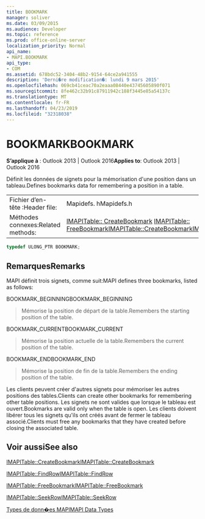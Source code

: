 ```yaml
---
title: BOOKMARK
manager: soliver
ms.date: 03/09/2015
ms.audience: Developer
ms.topic: reference
ms.prod: office-online-server
localization_priority: Normal
api_name:
- MAPI.BOOKMARK
api_type:
- COM
ms.assetid: 678bdc52-3404-48b2-9154-64ce2a941555
description: 'Derni�re modification�: lundi 9 mars 2015'
ms.openlocfilehash: 069cb41ceac70a2eaaa08440e43745605890f071
ms.sourcegitcommit: 8fe462c32b91c87911942c188f3445e85a54137c
ms.translationtype: MT
ms.contentlocale: fr-FR
ms.lasthandoff: 04/23/2019
ms.locfileid: "32318038"
---
```

# <a name="bookmark"></a><span data-ttu-id="d0771-103">BOOKMARK</span><span class="sxs-lookup"><span data-stu-id="d0771-103">BOOKMARK</span></span>

  
  
<span data-ttu-id="d0771-104">**S’applique à** : Outlook 2013 | Outlook 2016</span><span class="sxs-lookup"><span data-stu-id="d0771-104">**Applies to**: Outlook 2013 | Outlook 2016</span></span> 
  
<span data-ttu-id="d0771-105">Définit les données de signets pour la mémorisation d'une position dans un tableau.</span><span class="sxs-lookup"><span data-stu-id="d0771-105">Defines bookmarks data for remembering a position in a table.</span></span> 
  
|||
|:-----|:-----|
|<span data-ttu-id="d0771-106">Fichier d’en-tête :</span><span class="sxs-lookup"><span data-stu-id="d0771-106">Header file:</span></span>  <br/> |<span data-ttu-id="d0771-107">Mapidefs. h</span><span class="sxs-lookup"><span data-stu-id="d0771-107">Mapidefs.h</span></span>  <br/> |
|<span data-ttu-id="d0771-108">Méthodes connexes:</span><span class="sxs-lookup"><span data-stu-id="d0771-108">Related methods:</span></span>  <br/> |<span data-ttu-id="d0771-109">[IMAPITable:: CreateBookmark](imapitable-createbookmark.md) [IMAPITable:: FreeBookmark](imapitable-freebookmark.md)</span><span class="sxs-lookup"><span data-stu-id="d0771-109">[IMAPITable::CreateBookmark](imapitable-createbookmark.md)[IMAPITable::FreeBookmark](imapitable-freebookmark.md)</span></span> <br/> |
   
```cpp
typedef ULONG_PTR BOOKMARK;
```

## <a name="remarks"></a><span data-ttu-id="d0771-110">Remarques</span><span class="sxs-lookup"><span data-stu-id="d0771-110">Remarks</span></span>

<span data-ttu-id="d0771-111">MAPI définit trois signets, comme suit:</span><span class="sxs-lookup"><span data-stu-id="d0771-111">MAPI defines three bookmarks, listed as follows:</span></span>
  
<span data-ttu-id="d0771-112">BOOKMARK_BEGINNING</span><span class="sxs-lookup"><span data-stu-id="d0771-112">BOOKMARK_BEGINNING</span></span> 
  
> <span data-ttu-id="d0771-113">Mémorise la position de départ de la table.</span><span class="sxs-lookup"><span data-stu-id="d0771-113">Remembers the starting position of the table.</span></span> 
    
<span data-ttu-id="d0771-114">BOOKMARK_CURRENT</span><span class="sxs-lookup"><span data-stu-id="d0771-114">BOOKMARK_CURRENT</span></span> 
  
> <span data-ttu-id="d0771-115">Mémorise la position actuelle de la table.</span><span class="sxs-lookup"><span data-stu-id="d0771-115">Remembers the current position of the table.</span></span>
    
<span data-ttu-id="d0771-116">BOOKMARK_END</span><span class="sxs-lookup"><span data-stu-id="d0771-116">BOOKMARK_END</span></span> 
  
> <span data-ttu-id="d0771-117">Mémorise la position de fin de la table.</span><span class="sxs-lookup"><span data-stu-id="d0771-117">Remembers the ending position of the table.</span></span>
    
<span data-ttu-id="d0771-118">Les clients peuvent créer d'autres signets pour mémoriser les autres positions des tables.</span><span class="sxs-lookup"><span data-stu-id="d0771-118">Clients can create other bookmarks for remembering other table positions.</span></span> <span data-ttu-id="d0771-119">Les signets ne sont valides que lorsque le tableau est ouvert.</span><span class="sxs-lookup"><span data-stu-id="d0771-119">Bookmarks are valid only when the table is open.</span></span> <span data-ttu-id="d0771-120">Les clients doivent libérer tous les signets qu'ils ont créés avant de fermer le tableau associé.</span><span class="sxs-lookup"><span data-stu-id="d0771-120">Clients must free any bookmarks that they have created before closing the associated table.</span></span> 
  
## <a name="see-also"></a><span data-ttu-id="d0771-121">Voir aussi</span><span class="sxs-lookup"><span data-stu-id="d0771-121">See also</span></span>



[<span data-ttu-id="d0771-122">IMAPITable::CreateBookmark</span><span class="sxs-lookup"><span data-stu-id="d0771-122">IMAPITable::CreateBookmark</span></span>](imapitable-createbookmark.md)
  
[<span data-ttu-id="d0771-123">IMAPITable::FindRow</span><span class="sxs-lookup"><span data-stu-id="d0771-123">IMAPITable::FindRow</span></span>](imapitable-findrow.md)
  
[<span data-ttu-id="d0771-124">IMAPITable::FreeBookmark</span><span class="sxs-lookup"><span data-stu-id="d0771-124">IMAPITable::FreeBookmark</span></span>](imapitable-freebookmark.md)
  
[<span data-ttu-id="d0771-125">IMAPITable::SeekRow</span><span class="sxs-lookup"><span data-stu-id="d0771-125">IMAPITable::SeekRow</span></span>](imapitable-seekrow.md)


[<span data-ttu-id="d0771-126">Types de donn�es MAPI</span><span class="sxs-lookup"><span data-stu-id="d0771-126">MAPI Data Types</span></span>](mapi-data-types.md)


